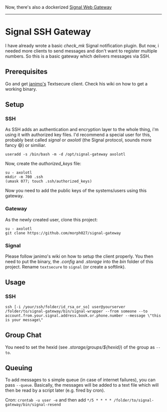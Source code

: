 Now, there's also a dockerized [Signal Web Gateway](https://gitlab.com/morph027/signal-web-gateway)

---

# Signal SSH Gateway

I have already wrote a basic *check_mk* Signal notification plugin. But now, i needed more clients to send messages and don't want to register multiple numbers. So this is a basic gateway which delivers messages via SSH.

## Prerequisites

Go and get [janimo's](https://github.com/janimo/textsecure) Textsecure client. Check his wiki on how to get a working binary.

## Setup

### SSH

As SSH adds an authentication and encryption layer to the whole thing, i'm using it with authorized key files. I'd recommend a special user for this, probably best called *signal* or *axolotl* (the Signal protocol, sounds more fancy :smile:) or similiar.

```
useradd -s /bin/bash -m -d /opt/signal-gateway axolotl
```

Now, create the *authorized_keys* file:

```
su - axolotl
mkdir -m 700 .ssh
(umask 077; touch .ssh/authorized_keys)
```

Now you need to add the public keys of the systems/users using this gateway.

### Gateway

As the newly created user, clone this project:

```
su - axolotl
git clone https://github.com/morph027/signal-gateway
```

### Signal

Please follow janimo's wiki on how to setup the client properly. You then need to put the binary, the *.config* and *.storage* into the *bin* folder of this project. Rename `textsecure` to `signal` (or create a softlink).


## Usage

### SSH

```
ssh [-i /your/ssh/folder/id_rsa_or_so] user@yourserver /folder/to/signal-gateway/bin/signal-wrapper --from someone --to account.from.your.signal.address.book.or.phone.number --message \"this is your message\"
```

## Group Chat

You need to set the hexid (see _.storage/groups/${hexid}_) of the group as `--to`.

## Queuing

To add messages to s simple queue (in case of internet failures), you can pass `--queue`. Basically, the messages will be added to a text file which will then be read by a script later (e.g. fired by cron).

Cron:  `crontab -u user -e` and then add `*/5 * * * * /folder/to/signal-gateway/bin/signal-resend`
